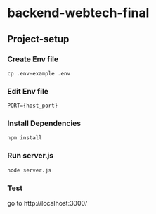 # backend-webtech-final
## Project-setup

### Create Env file
```
cp .env-example .env
```

### Edit Env file
```
PORT={host_port}
```
### Install Dependencies
```
npm install
```

### Run server.js
```
node server.js
```

### Test
go to http://localhost:3000/
